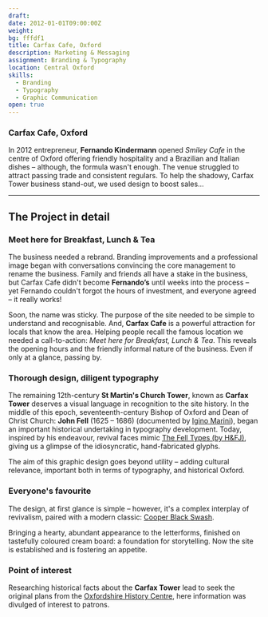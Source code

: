 ```yaml
---
draft: 
date: 2012-01-01T09:00:00Z
weight:
bg: fffdf1
title: Carfax Cafe, Oxford
description: Marketing & Messaging
assignment: Branding & Typography
location: Central Oxford
skills:
  - Branding
  - Typography
  - Graphic Communication
open: true
---
```


### Carfax Cafe, Oxford

In 2012 entrepreneur, **Fernando Kindermann** opened _Smiley&nbsp;Cafe_ in the centre of Oxford offering friendly hospitality and a Brazilian and Italian dishes – although, the formula wasn't enough. The venue struggled to attract passing trade and consistent regulars. To help the shadowy, Carfax Tower business stand-out, we used design to boost&nbsp;sales…

<!--### Preview
    <a ondragstart="return false" style="visibility:hidden;" class="btn portfolioVisibility" data-selector=".cell02" onclick="static();document.getElementById('togglebox').checked = true;">Logo</a> <a ondragstart="return false" style="visibility:hidden;" class="btn portfolioVisibility" data-selector=".cell14" onclick="static();document.getElementById('togglebox').checked = true;">Menu exterior</a> <a ondragstart="return false" style="visibility:hidden;" class="btn portfolioVisibility" data-selector=".cell13" onclick="static();document.getElementById('togglebox').checked = true;">Menu interior</a>
-->

<!--### Visit-->
<!--my link-->

* * *

## The Project in detail

<!--
### UX and code
### Branding and Graphic Communication
-->

### Meet here for Breakfast, Lunch & Tea

The business needed a rebrand. Branding improvements and a professional image began with conversations convincing the core management to rename the business. Family and friends all have a stake in the business, but Carfax Cafe didn't become **Fernando’s** until weeks into the process – yet Fernando couldn't forgot the hours of investment, and everyone agreed – it really works!

Soon, the name was sticky. The purpose of the site needed to be simple to understand <!--for visitors with limited English-->and recognisable. And, **Carfax&nbsp;Cafe** is a powerful attraction for locals that know the&nbsp;area. Helping people recall the famous location we needed a call-to-action:<!-- was designed into the strap-line --> _Meet here for Breakfast, Lunch & Tea_. This  reveals the opening hours and the friendly informal nature of the business. Even if only at a glance, passing&nbsp;by.

### Thorough design, diligent typography

The remaining 12th-century **St Martin's Church Tower**, known as **Carfax Tower** deserves a visual language in recognition to the site history. In the middle of this epoch, seventeenth-century Bishop of Oxford and Dean of Christ Church: **John Fell** (1625 – 1686) (documented by [Igino Marini](https://iginomarini.com/fell/history/)), began an important historical undertaking in typography development. Today, inspired by his endeavour, revival faces mimic [The Fell Types (by H&FJ)](https://www.typography.com/fonts/historical-allsorts/inside/fell-types/), giving us a glimpse of the idiosyncratic, hand-fabricated glyphs. 

The aim of this graphic design goes beyond utility – adding cultural relevance, important both in terms of typography, and historical&nbsp;Oxford.

### Everyone's favourite

The design, at first glance is simple – however, it's a complex interplay of revivalism, paired with a modern classic: [Cooper&nbsp;Black Swash](https://fontsinuse.com/typefaces/7357/cooper-black). 

Bringing a hearty, abundant appearance to the letterforms, finished on tastefully coloured cream board: a foundation for storytelling. Now the site is established and is fostering an appetite.

### Point of interest

Researching historical facts about the **Carfax Tower** lead to seek the original plans from the [Oxfordshire History Centre](https://goo.gl/maps/acjE8RS4M4U2), here information was divulged of interest to patrons.